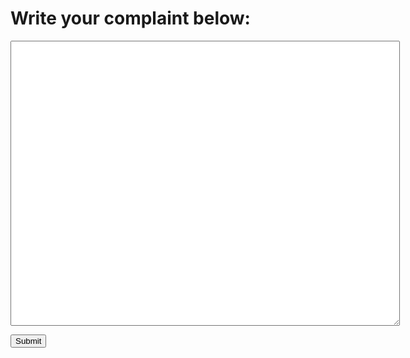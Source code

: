 <p align=center>
  <h1>Write your complaint below:</h1>
  <textarea name="BallsBox" cols="75" rows="30">
  </textarea>
</p>

<form action="https://www.youtube.com/watch" method="get">
  <input type="hidden" name="v" value="LTobZMNm4Fw">
  <input type="submit" value="Submit">
</form> 
